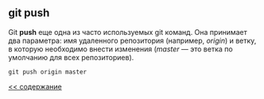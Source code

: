 ## git push

Git **push** еще одна из часто используемых git команд. Она принимает два параметра: имя удаленного репозитория (например, *origin*) и ветку, в которую необходимо внести изменения (*master* — это ветка по умолчанию для всех репозиториев).

```
git push origin master
```

[<< содержание](./readme.md)